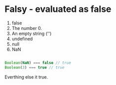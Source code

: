 # Falsy - evaluated as false

1. false
2. The number 0. 
3. An empty string ('')
4. undefined
5. null
6. NaN

```js

Boolean(NaN) === false // true
Boolean(3) === true // true
```

Everthing else it true.

